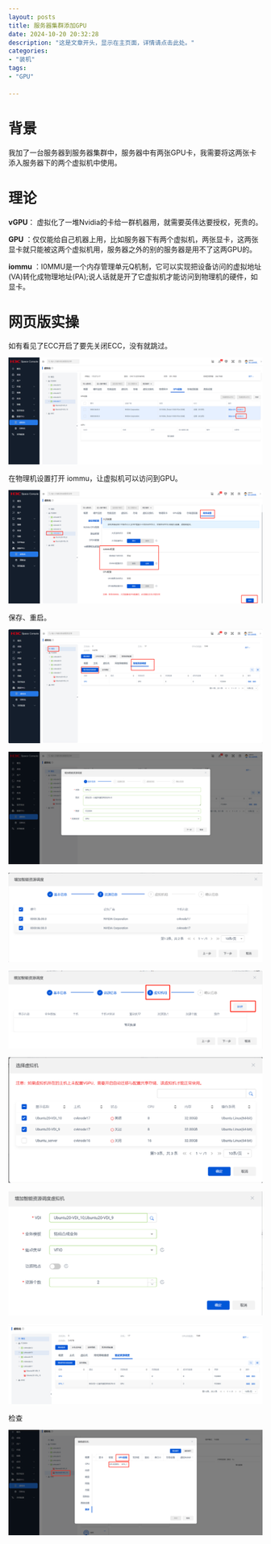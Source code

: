```yaml
---
layout: posts
title: 服务器集群添加GPU
date: 2024-10-20 20:32:28
description: "这是文章开头，显示在主页面，详情请点击此处。"
categories: 
- "装机"
tags:
- "GPU"

---
```




# 背景

我加了一台服务器到服务器集群中，服务器中有两张GPU卡，我需要将这两张卡添入服务器下的两个虚拟机中使用。



# 理论

**vGPU**： 虚拟化了一堆Nvidia的卡给一群机器用，就需要英伟达要授权，死贵的。

**GPU** ：仅仅能给自己机器上用，比如服务器下有两个虚拟机，两张显卡，这两张显卡就只能被这两个虚拟机用，服务器之外的别的服务器是用不了这两GPU的。

**iommu** ：I0MMU是一个内存管理单元Q机制，它可以实现把设备访问的虚拟地址(VA)转化成物理地址(PA);说人话就是开了它虚拟机才能访问到物理机的硬件，如显卡。



# 网页版实操

如有看见了ECC开启了要先关闭ECC，没有就跳过。

![要在添加完硬件再启动ECC](%E6%9C%8D%E5%8A%A1%E5%99%A8%E9%9B%86%E7%BE%A4%E6%B7%BB%E5%8A%A0GPU/%E8%A6%81%E5%9C%A8%E6%B7%BB%E5%8A%A0%E5%AE%8C%E7%A1%AC%E4%BB%B6%E5%86%8D%E5%90%AF%E5%8A%A8ECC.jpg)

在物理机设置打开 iommu，让虚拟机可以访问到GPU。

![高级设置](%E6%9C%8D%E5%8A%A1%E5%99%A8%E9%9B%86%E7%BE%A4%E6%B7%BB%E5%8A%A0GPU/%E9%AB%98%E7%BA%A7%E8%AE%BE%E7%BD%AE.jpg) 

保存、重启。

![加GPU硬件](%E6%9C%8D%E5%8A%A1%E5%99%A8%E9%9B%86%E7%BE%A4%E6%B7%BB%E5%8A%A0GPU/%E5%8A%A0GPU%E7%A1%AC%E4%BB%B6.jpg)

![加2](%E6%9C%8D%E5%8A%A1%E5%99%A8%E9%9B%86%E7%BE%A4%E6%B7%BB%E5%8A%A0GPU/%E5%8A%A02.jpg)

![加3](%E6%9C%8D%E5%8A%A1%E5%99%A8%E9%9B%86%E7%BE%A4%E6%B7%BB%E5%8A%A0GPU/%E5%8A%A03.jpg)

![加4](%E6%9C%8D%E5%8A%A1%E5%99%A8%E9%9B%86%E7%BE%A4%E6%B7%BB%E5%8A%A0GPU/%E5%8A%A04.jpg)

![加5](%E6%9C%8D%E5%8A%A1%E5%99%A8%E9%9B%86%E7%BE%A4%E6%B7%BB%E5%8A%A0GPU/%E5%8A%A05.jpg)

![加6](%E6%9C%8D%E5%8A%A1%E5%99%A8%E9%9B%86%E7%BE%A4%E6%B7%BB%E5%8A%A0GPU/%E5%8A%A06.jpg)

![加7](%E6%9C%8D%E5%8A%A1%E5%99%A8%E9%9B%86%E7%BE%A4%E6%B7%BB%E5%8A%A0GPU/%E5%8A%A07.jpg)

检查

![检查](%E6%9C%8D%E5%8A%A1%E5%99%A8%E9%9B%86%E7%BE%A4%E6%B7%BB%E5%8A%A0GPU/%E6%A3%80%E6%9F%A5.jpg)